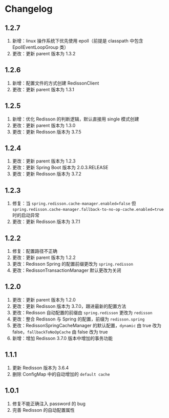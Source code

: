 # Changelog

## 1.2.7
1. 新增：linux 操作系统下优先使用 epoll（前提是 classpath 中包含 EpollEventLoopGroup 类）
1. 更改：更新 parent 版本为 1.3.2

## 1.2.6
1. 新增：配置文件的方式创建 RedissonClient
1. 更改：更新 parent 版本为 1.3.1

## 1.2.5
1. 新增：优化 Redisson 的判断逻辑，默认直接用 single 模式创建
1. 更改：更新 parent 版本为 1.3.0
2. 更改：更新 Redisson 版本为 3.7.5

## 1.2.4
1. 更改：更新 parent 版本为 1.2.3
2. 更改：更新 Spring Boot 版本为 2.0.3.RELEASE
3. 更改：更新 Redisson 版本为 3.7.2

## 1.2.3
1. 修复：当 `spring.redisson.cache-manager.enabled=false` 但 `spring.redisson.cache-manager.fallback-to-no-op-cache.enabled=true` 时的启动异常 
2. 更改：更新 Redisson 版本为 3.7.1

## 1.2.2
1. 修复：配置路径不正确
1. 更改：更新 parent 版本为 1.2.2
2. 更改：Redisson Spring 的配置前缀更改为 `spring.redisson`
3. 更改：RedissonTransactionManager 默认更改为关闭

## 1.2.0
1. 更改：更新 parent 版本为 1.2.0
2. 更改：更新 Redisson 版本为 3.7.0，跟进最新的配置方法
3. 更改：Redisson 自动配置的前缀由 `spring.redisson` 更改为 `redisson`
4. 更改：整合 Redisson 与 Spring 的配置，前缀为 `redisson.spring`
5. 更改：RedissonSpringCacheManager 的默认配置，`dynamic` 由 true 改为 false，`fallbackToNoOpCache` 由 false 改为 true
6. 新增：增加 Redisson 3.7.0 版本中增加的事务功能

## 1.1.1
1. 更新 Redisson 版本为 3.6.4
2. 删除 ConfigMap 中的自动增加的 `default cache`

## 1.0.1
1. 修复不能正确注入 password 的 bug
2. 完善 Redisson 的自动配置属性